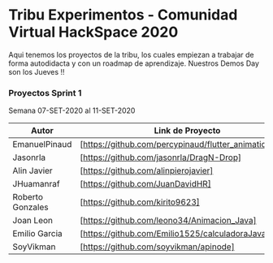 # Tribu Experimentos - Comunidad Virtual HackSpace 2020


Aqui tenemos los proyectos de la tribu, los cuales empiezan a trabajar de forma autodidacta y con un roadmap de aprendizaje. 
Nuestros Demos Day son los Jueves !!

### Proyectos Sprint 1

Semana 07-SET-2020 al 11-SET-2020

| Autor | Link de Proyecto |
| ------ | ------ |
| EmanuelPinaud | [https://github.com/percypinaud/flutter_animations]|
| Jasonrla | [https://github.com/jasonrla/DragN-Drop]|
| Alin Javier | [https://github.com/alinpierojavier] |
| JHuamanraf | [https://github.com/JuanDavidHR] |
| Roberto Gonzales | [https://github.com/kirito9623] |
| Joan Leon | [https://github.com/leono34/Animacion_Java] |
| Emilio Garcia | [https://github.com/Emilio1525/calculadoraJavaScript/] |
| SoyVikman | [https://github.com/soyvikman/apinode]|
